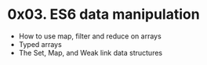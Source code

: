#  0x03. ES6 data manipulation 


- How to use map, filter and reduce on arrays
- Typed arrays
- The Set, Map, and Weak link data structures
